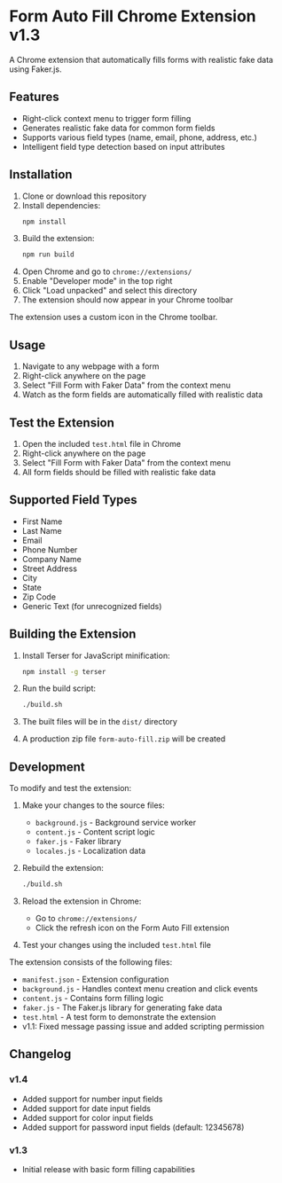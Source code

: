 # Form Auto Fill Chrome Extension v1.3

A Chrome extension that automatically fills forms with realistic fake data using Faker.js.

## Features

- Right-click context menu to trigger form filling
- Generates realistic fake data for common form fields
- Supports various field types (name, email, phone, address, etc.)
- Intelligent field type detection based on input attributes

## Installation

1. Clone or download this repository
2. Install dependencies:
   ```bash
   npm install
   ```
3. Build the extension:
   ```bash
   npm run build
   ```
4. Open Chrome and go to `chrome://extensions/`
5. Enable "Developer mode" in the top right
6. Click "Load unpacked" and select this directory
7. The extension should now appear in your Chrome toolbar

The extension uses a custom icon in the Chrome toolbar.

## Usage

1. Navigate to any webpage with a form
2. Right-click anywhere on the page
3. Select "Fill Form with Faker Data" from the context menu
4. Watch as the form fields are automatically filled with realistic data

## Test the Extension

1. Open the included `test.html` file in Chrome
2. Right-click anywhere on the page
3. Select "Fill Form with Faker Data" from the context menu
4. All form fields should be filled with realistic fake data

## Supported Field Types

- First Name
- Last Name
- Email
- Phone Number
- Company Name
- Street Address
- City
- State
- Zip Code
- Generic Text (for unrecognized fields)

## Building the Extension

1. Install Terser for JavaScript minification:
   ```bash
   npm install -g terser
   ```

2. Run the build script:
   ```bash
   ./build.sh
   ```

3. The built files will be in the `dist/` directory
4. A production zip file `form-auto-fill.zip` will be created

## Development

To modify and test the extension:

1. Make your changes to the source files:
   - `background.js` - Background service worker
   - `content.js` - Content script logic
   - `faker.js` - Faker library
   - `locales.js` - Localization data

2. Rebuild the extension:
   ```bash
   ./build.sh
   ```

3. Reload the extension in Chrome:
   - Go to `chrome://extensions/`
   - Click the refresh icon on the Form Auto Fill extension

4. Test your changes using the included `test.html` file

The extension consists of the following files:

- `manifest.json` - Extension configuration
- `background.js` - Handles context menu creation and click events
- `content.js` - Contains form filling logic
- `faker.js` - The Faker.js library for generating fake data
- `test.html` - A test form to demonstrate the extension
- v1.1: Fixed message passing issue and added scripting permission

## Changelog

### v1.4
- Added support for number input fields
- Added support for date input fields
- Added support for color input fields
- Added support for password input fields (default: 12345678)

### v1.3
- Initial release with basic form filling capabilities
